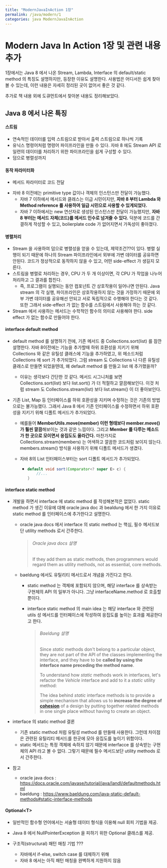 ```yaml
---
title: "ModernJavaInAction 1장"
permalink: /java/modern/1
categories: java ModernJavaInAction
---
```


# Modern Java In Action 1장 및 관련 내용 추가

1장에서는 Java 8 에서 나온 Stream, Lambda, Interface 의 default/static method 의 특징도 설명하지만, 등장한 이유도 설명한다. 사용법은 어디서든 쉽게 찾아볼 수 있는데, 이런 내용은 자세히 정리된 곳이 없어서 좋은 것 같다.

추가로 책 내용 외에 도큐먼트에서 찾아본 내용도 정리해보았다.

## Java 8 에서 나온 특징

#### 스트림

- 연속적인 데이터를 입력 스트림으로 받아서 출력 스트림으로 하나씩 기록
- 유닉스 명령어처럼 명령어 파이프라인을 만들 수 있다. 자바 8 에도 Stream API 로 일련의 데이터를 처리하기 위한 파이프라인을 쉽게 구성할 수 있다.
- 덤으로 병렬성까지

#### 동작 파라미터화

* 메서드 파라미터로 코드 전달

- 자바 8 이전에는 primitive type 값이나 객체의 인스턴스만 전달이 가능했다.
  - 자바 7 이하에서 메서드와 클래스는 이급 시민이지만, **자바 8 부터 Lambda 와 Method reference 를 사용하여 일급 시민으로 사용할 수 있게되었다.** 
  - 자바 7 이하에서는 new 연산자로 생성된 인스턴스만 전달이 가능했지만, **자바 8 부터는 메서드 자체(코드)를 메서드 인수로 넘겨줄 수 있다.** 덕분에 코드를 간결하게 작성할 수 있고, bolierplate code 가 없어지면서 가독성이 좋아졌다.

#### 병렬처리

* Stream 을 사용하여 덤으로 병렬성을 얻을 수 있는데, 제약조건??이 있다. 병렬 실행이 되기 때문에 하나의 Stream 파이프라인에서 외부에 가변 데이터를 공유하면 안된다. 코드가 정상적으로 동작하지 않을 수 있고, 어떤 side-effect 가 생길지 모른다.
* 스트림을 병렬로 처리하는 경우, CPU 가 두 개 이상이면, 각 CPU 가 작업을 나누어 처리하고 그 결과를 합친다.
  * 즉, 프로그램이 실행되는 동안 컴포넌트 간 상호작용이 일어나면 안된다. Java stream 의 각 실행, 파이프라인은 상호작용하지 않는 것을 가정하기 때문에 외부 가변 데이터를 공유해선 안되고 서로 독립적으로 수행해야 한다는 것 같다. 또한 그래서 side-effect 가 없는 함수를 스트림에서 사용해야 하는 것 같다.
* Stream 에서 사용하는 메서드는 수학적인 함수의 의미로 사용해야 한다. side effect 가 없는 함수로 만들어야 한다.

#### interface default method

* default method 를 설명하기 전에, 기존 메서드 중 Collections.sort(list) 를 잠깐 설명한다. 자바 8이전에는 기능을 추가할때 하위 호환성을 지키기 위해 Collections 와 같은 유틸성 클래스에 기능을 추가하였고, 위 메소드처럼 Collections 에 sort 가 추가되었다. 그럼 stream 도 Collections 나 다른 유틸성 클래스로 만들면 되었을텐데, 왜 default method 를 만들고 list 에 추가했을까?

  * 이유는 생각보다 간단한 것 같다. 메서드 시그니처를 보면 Collections.sort(list) 보다 list.sort() 가 더 적절하고 깔끔해보인다. 이것 처럼 stream 도 Collections.stream(list) 보다 list.stream() 이 더 좋아보인다.

* 기존 List, Map 등 인터페이스를 하위 호환성을 지키며 수정하는 것은 기존의 방법으로는 불가능했다. 그래서 Java 8 에서 기존 인터페이스를 수정하면서 하위 호환성을 지키기 위해 디폴트 메서드가 추가되었다.

  * 예를들어 **MemberUtils.move(member) 이런 형태보다 member.move() 가 훨씬 깔끔**해보이는 것과 같은 느낌이다. 그리고 **Member 를 다루는 메소드가 한 곳으로 모이면서 응집도도 올라간다.** 마찬가지로 Collections.stream(members) 는 어색하고 깔끔한 코드처럼 보이지 않는다. members.stream() 방식을 사용하기 위해 디폴트 메서드가 생겼다.

  * 자바 8의 List 인터페이스부터는 sort 디폴트 메서드가 추가되었다.

    * ```java
      default void sort(Comparator<? super E> c) {
          //...
      }
      ```

#### interface static method

* 개발을 하면서 interface 에 static method 를 작성해본적은 없었다. static method 가 생긴 이유에 대해 oracle java doc 과 bealdung 에서 한 가지 이유로 static method 를 인터페이스에 추가한다고 설명한다.

  * oracle java docs 에서 interface 의 static method 는 핵심, 필수 메서드보단 utility methods 로서 간주한다.

    > ###### Oracle java docs 설명
    >
    > If they add them as static methods, then programmers would regard them as utility methods, not as essential, core methods.

  * baeldung 에서도 유틸리티 메서드로서 개념을 가진다고 한다.

    * static method 는 객체에 포함되지 않으며, 해당 interface 를 상속받는 구현체의 API 의 일부가 아니다. 그냥 interfaceName.method 로 호출할 뿐이다.
    * interface static method 의 main idea 는 해당 interface 와 관련된 utils 성 메서드를 인터페이스에 작성하여 응집도를 높이는 효과를 제공한다고 한다.

      > ###### Baeldung 설명
      >
      > Since *static* methods don't belong to a particular object, they are not part of the API of the classes implementing the interface, and they have to be **called by using the interface name preceding the method name**.
      >
      > To understand how *static* methods work in interfaces, let's refactor the *Vehicle* interface and add to it a *static* utility method:
      >
      > The idea behind *static* interface methods is to provide a simple mechanism that allows us to **increase the degree of [cohesion](https://en.wikipedia.org/wiki/Cohesion_(computer_science))** of a design by putting together related methods in one single place without having to create an object.

* interface 의 static method 결론
  * 기존 static method 처럼 유틸성 method 를 만들때 사용한다. 그런데 차이점은 관련된 유틸리티 메서드를 한곳에 모아 응집도를 높이기 위함이다.
  * static 메서드는 특정 객체에 속하지 않기 때문에 interfacce 를 상속받는 구현체의 API 라고 볼 수 없다. 그렇기 때문에 필수 메서드보단 utility methods 로서 간주한다.
* 참고
  * oracle java docs : https://docs.oracle.com/javase/tutorial/java/IandI/defaultmethods.html
  * baeldung : https://www.baeldung.com/java-static-default-methods#static-interface-methods

#### Optional\<T\>

* 일반적인 함수형 언어에서는 서술형 데이터 형식을 이용해 null 회피 기법을 제공.
* Java 8 에서 NullPointerException 을 피하기 위한 Optional 클래스를 제공.

* 구조적(structural) 패턴 매칭 기법 ???
  * 자바에서 if-else, switch case 를 대체하기 위해
  * 자바 8 에서는 아직 패턴 매칭을 완벽하게 지원하지 않음